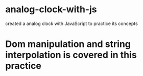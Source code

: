 # analog-clock-with-js

created a analog clock with JavaScript to practice its concepts

# Dom manipulation and string interpolation is covered in this practice
